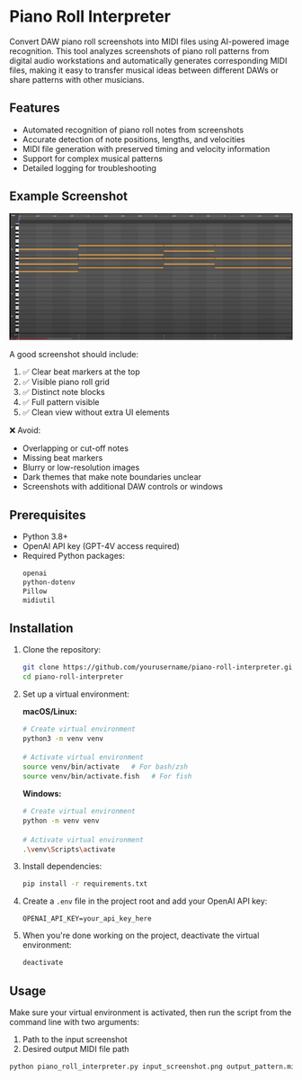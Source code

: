 # Piano Roll Interpreter

Convert DAW piano roll screenshots into MIDI files using AI-powered image recognition. This tool analyzes screenshots of piano roll patterns from digital audio workstations and automatically generates corresponding MIDI files, making it easy to transfer musical ideas between different DAWs or share patterns with other musicians.

## Features

- Automated recognition of piano roll notes from screenshots
- Accurate detection of note positions, lengths, and velocities
- MIDI file generation with preserved timing and velocity information
- Support for complex musical patterns
- Detailed logging for troubleshooting

## Example Screenshot

![Example Piano Roll Screenshot](docs/example_screenshot.png)

A good screenshot should include:
1. ✅ Clear beat markers at the top
2. ✅ Visible piano roll grid
3. ✅ Distinct note blocks
4. ✅ Full pattern visible
5. ✅ Clean view without extra UI elements

❌ Avoid:
- Overlapping or cut-off notes
- Missing beat markers
- Blurry or low-resolution images
- Dark themes that make note boundaries unclear
- Screenshots with additional DAW controls or windows

## Prerequisites

- Python 3.8+
- OpenAI API key (GPT-4V access required)
- Required Python packages:
  ```
  openai
  python-dotenv
  Pillow
  midiutil
  ```

## Installation

1. Clone the repository:
   ```bash
   git clone https://github.com/yourusername/piano-roll-interpreter.git
   cd piano-roll-interpreter
   ```

2. Set up a virtual environment:

   **macOS/Linux:**
   ```bash
   # Create virtual environment
   python3 -m venv venv

   # Activate virtual environment
   source venv/bin/activate   # For bash/zsh
   source venv/bin/activate.fish   # For fish
   ```

   **Windows:**
   ```bash
   # Create virtual environment
   python -m venv venv

   # Activate virtual environment
   .\venv\Scripts\activate
   ```

3. Install dependencies:
   ```bash
   pip install -r requirements.txt
   ```

4. Create a `.env` file in the project root and add your OpenAI API key:
   ```
   OPENAI_API_KEY=your_api_key_here
   ```

5. When you're done working on the project, deactivate the virtual environment:
   ```bash
   deactivate
   ```

## Usage

Make sure your virtual environment is activated, then run the script from the command line with two arguments:
1. Path to the input screenshot
2. Desired output MIDI file path

```bash
python piano_roll_interpreter.py input_screenshot.png output_pattern.mid